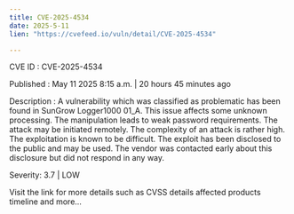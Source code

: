 ```yaml
---
title: CVE-2025-4534
date: 2025-5-11
lien: "https://cvefeed.io/vuln/detail/CVE-2025-4534"

---
```


CVE ID : CVE-2025-4534

Published :  May 11
2025
8:15 a.m. | 20 hours
45 minutes ago

Description : A vulnerability
which was classified as problematic
has been found in SunGrow Logger1000 01_A. This issue affects some unknown processing. The manipulation leads to weak password requirements. The attack may be initiated remotely. The complexity of an attack is rather high. The exploitation is known to be difficult. The exploit has been disclosed to the public and may be used. The vendor was contacted early about this disclosure but did not respond in any way.

Severity: 3.7 | LOW

Visit the link for more details
such as CVSS details
affected products
timeline
and more...
